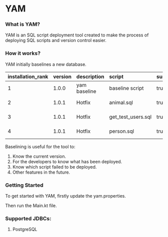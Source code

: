 # YAM

### What is YAM?
YAM is an SQL script deployment tool created to make the process of deploying SQL scripts and version control easier.

### How it works?
YAM initially baselines a new database.

| installation\_rank | version | description | script | success | installed\_by | installed\_on |
| :--- | :--- | :--- | :--- | :--- | :--- | :--- |
| 1 | 1.0.0 | yam baseline | baseline script | true | yam | 2020-09-05 09:57:10.947748 |
| 2 | 1.0.1 | Hotfix | animal.sql | true | db_user | 2020-09-05 09:59:14.521461 |
| 3 | 1.0.1 | Hotfix | get\_test\_users.sql | true | db_user | 2020-09-05 09:59:14.553077 |
| 4 | 1.0.1 | Hotfix | person.sql | true | db_user | 2020-09-05 09:59:14.586926 |

Baselining is useful for the tool to:
1. Know the current version.
2. For the developers to know what has been deployed.
3. Know which script failed to be deployed.
4. Other features in the future.

### Getting Started
To get started with YAM, firstly update the yam.properties.

Then run the Main.kt file.

### Supported JDBCs:
1. PostgreSQL
